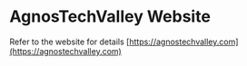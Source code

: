 # AgnosTechValley Website

Refer to the website for details [https://agnostechvalley.com](https://agnostechvalley.com)
